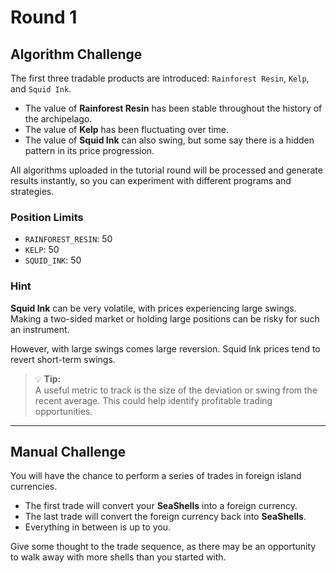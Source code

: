 # Round 1

## Algorithm Challenge

The first three tradable products are introduced: `Rainforest Resin`, `Kelp`, and `Squid Ink`.

- The value of **Rainforest Resin** has been stable throughout the history of the archipelago.
- The value of **Kelp** has been fluctuating over time.
- The value of **Squid Ink** can also swing, but some say there is a hidden pattern in its price progression.

All algorithms uploaded in the tutorial round will be processed and generate results instantly, so you can experiment with different programs and strategies.

### Position Limits
- `RAINFOREST_RESIN`: 50
- `KELP`: 50
- `SQUID_INK`: 50

### Hint

**Squid Ink** can be very volatile, with prices experiencing large swings. Making a two-sided market or holding large positions can be risky for such an instrument.

However, with large swings comes large reversion. Squid Ink prices tend to revert short-term swings.

> 💡 **Tip:**  
> A useful metric to track is the size of the deviation or swing from the recent average. This could help identify profitable trading opportunities.

---

## Manual Challenge

You will have the chance to perform a series of trades in foreign island currencies.

- The first trade will convert your **SeaShells** into a foreign currency.
- The last trade will convert the foreign currency back into **SeaShells**.
- Everything in between is up to you.

Give some thought to the trade sequence, as there may be an opportunity to walk away with more shells than you started with.

